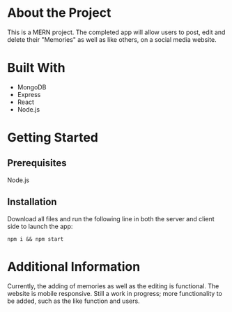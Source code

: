 # About the Project

This is a MERN project. The completed app will allow users to post, edit and delete their "Memories" as well as like others, on a social media website.

# Built With

- MongoDB
- Express
- React
- Node.js

# Getting Started

## Prerequisites

Node.js

## Installation

Download all files and run the following line in both the server and client side to launch the app:
```
npm i && npm start
```

# Additional Information

Currently, the adding of memories as well as the editing is functional.
The website is mobile responsive.
Still a work in progress; more functionality to be added, such as the like function and users.
